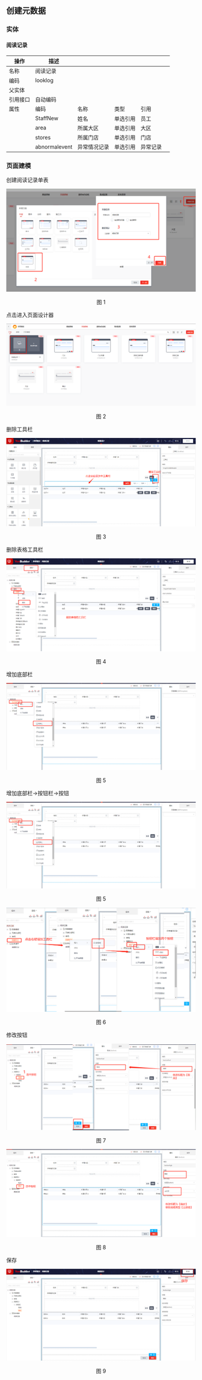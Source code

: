 ## 创建元数据

### 实体

#### 阅读记录

操作 | 描述 | | | ||
---|---|---|---|---|---
名称 | 阅读记录 |  |  |  |
编码 | looklog |  |  |  |
父实体 |  |  |  |  |
引用接口 | 自动编码 |  |  |  |
|属性 | 编码 | 名称 | 类型 | 引用 
| |StaffNew | 姓名 |  单选引用| 员工
| |area | 所属大区 |  单选引用| 大区
| |stores | 所属门店 |  单选引用| 门店
| |abnormalevent | 异常情况记录 |  单选引用| 异常记录


### 页面建模

创建阅读记录单表

<div align=center>
<img src="/mybook/yonbuilder/bestpractices/permissions/3-/images/1.png"/>
</div>
<p align="center">图 1</p>


点击进入页面设计器

<div align=center>
<img src="/mybook/yonbuilder/bestpractices/permissions/3-/images/2.png"/>
</div>
<p align="center">图 2</p>


删除工具栏

<div align=center>
<img src="/mybook/yonbuilder/bestpractices/permissions/3-/images/3.png"/>
</div>
<p align="center">图 3</p>


删除表格工具栏

<div align=center>
<img src="/mybook/yonbuilder/bestpractices/permissions/3-/images/4.png"/>
</div>
<p align="center">图 4</p>


增加底部栏

<div align=center>
<img src="/mybook/yonbuilder/bestpractices/permissions/3-/images/5.png"/>
</div>
<p align="center">图 5</p>

增加底部栏->按钮栏->按钮

<div align=center>
<img src="/mybook/yonbuilder/bestpractices/permissions/3-/images/5.png"/>
</div>
<p align="center">图 5</p>

<div align=center>
<img src="/mybook/yonbuilder/bestpractices/permissions/3-/images/6.png"/>
</div>
<p align="center">图 6</p>

修改按钮

<div align=center>
<img src="/mybook/yonbuilder/bestpractices/permissions/3-/images/7.png"/>
</div>
<p align="center">图 7</p>

<div align=center>
<img src="/mybook/yonbuilder/bestpractices/permissions/3-/images/8.png"/>
</div>
<p align="center">图 8</p>

保存

<div align=center>
<img src="/mybook/yonbuilder/bestpractices/permissions/3-/images/9.png"/>
</div>
<p align="center">图 9</p>




